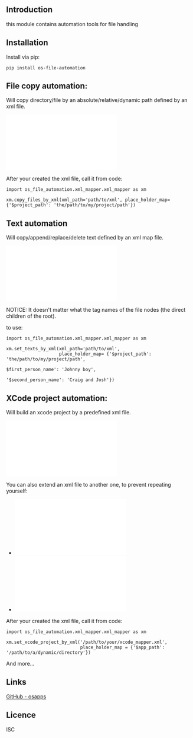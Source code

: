 Introduction
------------

this module contains automation tools for file handling

## Installation
Install via pip:

    pip install os-file-automation


## File copy automation:
   
Will copy directory/file by an absolute/relative/dynamic path defined by an xml file.

![An example of an xml file](/examples/file_mapper_xml_example.xml)

After your created the xml file, call it from code:
    
    import os_file_automation.xml_mapper.xml_mapper as xm
 
    xm.copy_files_by_xml(xml_path='path/to/xml', place_holder_map= {'$project_path': 'the/path/to/my/project/path'})
        

## Text automation

Will copy/append/replace/delete text defined by an xml map file.
     
![An example of an xml file](/examples/text_mapper_xml_example.xml)
     
NOTICE: It doesn't matter what the tag names of the file nodes (the direct children of the root). 
    
to use:
    
    import os_file_automation.xml_mapper.xml_mapper as xm
 
    xm.set_texts_by_xml(xml_path='path/to/xml',
                        place_holder_map= {'$project_path': 'the/path/to/my/project/path',
                                                                      $first_person_name': 'Johnny boy',
                                                                     '$second_person_name': 'Craig and Josh'})

## XCode project automation:
   
Will build an xcode project by a predefined xml file.

![xml example 1](/examples/xcode_mapper/xcode_mapper_xml_example.xml)

You can also extend an xml file to another one, to prevent repeating yourself:
- ![xml example 2](/examples/xcode_mapper/xcode_mapper_xml_example_2.xml)  
- ![example 2 extension file](/examples/xcode_mapper/shared_mapper.xml)


After your created the xml file, call it from code:
    
    import os_file_automation.xml_mapper.xml_mapper as xm
 
    xm.set_xcode_project_by_xml('/path/to/your/xcode_mapper.xml',
                                place_holder_map = {'$app_path': '/path/to/a/dynamic/directory'})

        
           

And more...


## Links
[GitHub - osapps](https://github.com/osfunapps)

## Licence
ISC